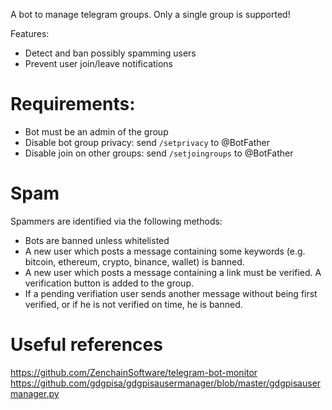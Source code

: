 A bot to manage telegram groups. Only a single group is supported!

Features:
  - Detect and ban possibly spamming users
  - Prevent user join/leave notifications

# Requirements:
  - Bot must be an admin of the group
  - Disable bot group privacy: send `/setprivacy` to @BotFather
  - Disable join on other groups: send `/setjoingroups` to @BotFather

# Spam

Spammers are identified via the following methods:
  - Bots are banned unless whitelisted
  - A new user which posts a message containing some keywords (e.g. bitcoin, ethereum, crypto, binance, wallet)
    is banned.
  - A new user which posts a message containing a link must be verified. A verification button is added to the group.
  - If a pending verifiation user sends another message without being first verified, or if he is not verified on time, he is banned.

# Useful references

https://github.com/ZenchainSoftware/telegram-bot-monitor
https://github.com/gdgpisa/gdgpisausermanager/blob/master/gdgpisausermanager.py
